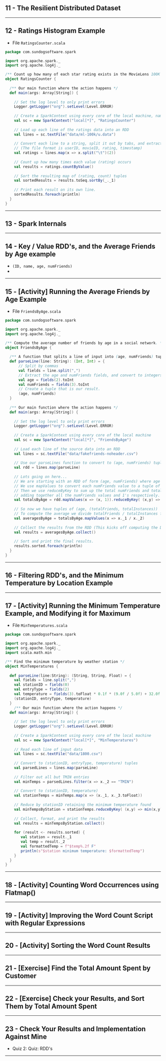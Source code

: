 ## 11 - The Resilient Distributed Dataset

***

## 12 - Ratings Histogram Example
* File `RatingsCounter.scala`
```scala
package com.sundogsoftware.spark

import org.apache.spark._
import org.apache.log4j._

/** Count up how many of each star rating exists in the MovieLens 100K data set. */
object RatingsCounter {
 
  /** Our main function where the action happens */
  def main(args: Array[String]) {
   
    // Set the log level to only print errors
    Logger.getLogger("org").setLevel(Level.ERROR)
        
    // Create a SparkContext using every core of the local machine, named RatingsCounter
    val sc = new SparkContext("local[*]", "RatingsCounter")
   
    // Load up each line of the ratings data into an RDD
    val lines = sc.textFile("data/ml-100k/u.data")
    
    // Convert each line to a string, split it out by tabs, and extract the third field.
    // (The file format is userID, movieID, rating, timestamp)
    val ratings = lines.map(x => x.split("\t")(2))
    
    // Count up how many times each value (rating) occurs
    val results = ratings.countByValue()
    
    // Sort the resulting map of (rating, count) tuples
    val sortedResults = results.toSeq.sortBy(_._1)
    
    // Print each result on its own line.
    sortedResults.foreach(println)
  }
}
```
***

## 13 - Spark Internals

***

## 14 - Key / Value RDD's, and the Average Friends by Age example
* `(ID, name, age, numFriends)`
* 
***

## 15 - [Activity] Running the Average Friends by Age Example
* File `FriendsByAge.scala`
```scala
package com.sundogsoftware.spark

import org.apache.spark._
import org.apache.log4j._

/** Compute the average number of friends by age in a social network. */
object FriendsByAge {
  
  /** A function that splits a line of input into (age, numFriends) tuples. */
  def parseLine(line: String): (Int, Int) = {
      // Split by commas
      val fields = line.split(",")
      // Extract the age and numFriends fields, and convert to integers
      val age = fields(2).toInt
      val numFriends = fields(3).toInt
      // Create a tuple that is our result.
      (age, numFriends)
  }
  
  /** Our main function where the action happens */
  def main(args: Array[String]) {
   
    // Set the log level to only print errors
    Logger.getLogger("org").setLevel(Level.ERROR)
        
    // Create a SparkContext using every core of the local machine
    val sc = new SparkContext("local[*]", "FriendsByAge")
  
    // Load each line of the source data into an RDD
    val lines = sc.textFile("data/fakefriends-noheader.csv")
    
    // Use our parseLines function to convert to (age, numFriends) tuples
    val rdd = lines.map(parseLine)
    
    // Lots going on here...
    // We are starting with an RDD of form (age, numFriends) where age is the KEY and numFriends is the VALUE
    // We use mapValues to convert each numFriends value to a tuple of (numFriends, 1)
    // Then we use reduceByKey to sum up the total numFriends and total instances for each age, by
    // adding together all the numFriends values and 1's respectively.
    val totalsByAge = rdd.mapValues(x => (x, 1)).reduceByKey( (x,y) => (x._1 + y._1, x._2 + y._2))
    
    // So now we have tuples of (age, (totalFriends, totalInstances))
    // To compute the average we divide totalFriends / totalInstances for each age.
    val averagesByAge = totalsByAge.mapValues(x => x._1 / x._2)
    
    // Collect the results from the RDD (This kicks off computing the DAG and actually executes the job)
    val results = averagesByAge.collect()
    
    // Sort and print the final results.
    results.sorted.foreach(println)
  }   
}
```
***

## 16 - Filtering RDD's, and the Minimum Temperature by Location Example

***

## 17 - [Activity] Running the Minimum Temperature Example, and Modifying it for Maximum
* File `MinTemperatures.scala`
```scala
package com.sundogsoftware.spark

import org.apache.spark._
import org.apache.log4j._
import scala.math.min

/** Find the minimum temperature by weather station */
object MinTemperatures {
  
  def parseLine(line:String): (String, String, Float) = {
    val fields = line.split(",")
    val stationID = fields(0)
    val entryType = fields(2)
    val temperature = fields(3).toFloat * 0.1f * (9.0f / 5.0f) + 32.0f
    (stationID, entryType, temperature)
  }
    /** Our main function where the action happens */
  def main(args: Array[String]) {
   
    // Set the log level to only print errors
    Logger.getLogger("org").setLevel(Level.ERROR)
    
    // Create a SparkContext using every core of the local machine
    val sc = new SparkContext("local[*]", "MinTemperatures")
    
    // Read each line of input data
    val lines = sc.textFile("data/1800.csv")
    
    // Convert to (stationID, entryType, temperature) tuples
    val parsedLines = lines.map(parseLine)
    
    // Filter out all but TMIN entries
    val minTemps = parsedLines.filter(x => x._2 == "TMIN")
    
    // Convert to (stationID, temperature)
    val stationTemps = minTemps.map(x => (x._1, x._3.toFloat))
    
    // Reduce by stationID retaining the minimum temperature found
    val minTempsByStation = stationTemps.reduceByKey( (x,y) => min(x,y))
    
    // Collect, format, and print the results
    val results = minTempsByStation.collect()
    
    for (result <- results.sorted) {
       val station = result._1
       val temp = result._2
       val formattedTemp = f"$temp%.2f F"
       println(s"$station minimum temperature: $formattedTemp") 
    }     
  }
}
```
***

## 18 - [Activity] Counting Word Occurrences using Flatmap()

***

## 19 - [Activity] Improving the Word Count Script with Regular Expressions

***

## 20 - [Activity] Sorting the Word Count Results

***

## 21 - [Exercise] Find the Total Amount Spent by Customer

***

## 22 - [Exercise] Check your Results, and Sort Them by Total Amount Spent

***

## 23 - Check Your Results and Implementation Against Mine
* Quiz 2: Quiz: RDD's

***
